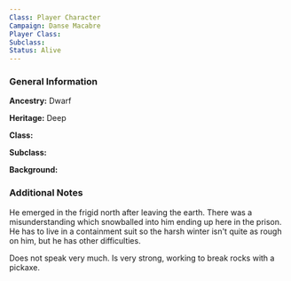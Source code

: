 ```yaml
---
Class: Player Character
Campaign: Danse Macabre
Player Class: 
Subclass: 
Status: Alive
---
```

### General Information

**Ancestry:** Dwarf

**Heritage:** Deep

**Class:** 

**Subclass:** 

**Background:** 

### Additional Notes

He emerged in the frigid north after leaving the earth. There was a misunderstanding which snowballed into him ending up here in the prison. He has to live in a containment suit so the harsh winter isn't quite as rough on him, but he has other difficulties.

Does not speak very much. Is very strong, working to break rocks with a pickaxe.